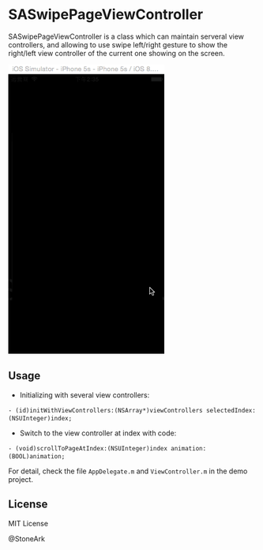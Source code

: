 # SASwipePageViewController

SASwipePageViewController is a class which can maintain serveral view controllers, and allowing to use swipe left/right gesture to show the right/left view controller of the current one showing on the screen.

![ScreenShot](https://raw.githubusercontent.com/stoneark/SASwipePageViewController/master/ScreenShot.gif)

## Usage

- Initializing with several view controllers:

```
- (id)initWithViewControllers:(NSArray*)viewControllers selectedIndex:(NSUInteger)index;
```

- Switch to the view controller at index with code:

```
- (void)scrollToPageAtIndex:(NSUInteger)index animation:(BOOL)animation;
```

For detail, check the file `AppDelegate.m` and `ViewController.m` in the demo project.

## License

MIT License

@StoneArk